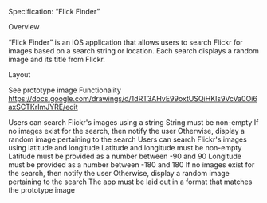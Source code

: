 Specification: “Flick Finder”

Overview

“Flick Finder” is an iOS application that allows users to search Flickr for
images based on a search string or location. Each search displays a random
image and its title from Flickr.

Layout

See prototype image
Functionality
https://docs.google.com/drawings/d/1dRT3AHvE99oxtUSQiHKIs9VcVa0Oi6axSCTKrImJYRE/edit

Users can search Flickr's images using a string
String must be non-empty
If no images exist for the search, then notify the user
Otherwise, display a random image pertaining to the search
Users can search Flickr's images using latitude and longitude
Latitude and longitude must be non-empty
Latitude must be provided as a number between -90 and 90
Longitude must be provided as a number between -180 and 180
If no images exist for the search, then notify the user
Otherwise, display a random image pertaining to the search
The app must be laid out in a format that matches the prototype image
